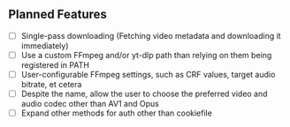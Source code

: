 ## Planned Features
* [ ] Single-pass downloading (Fetching video metadata and downloading it immediately)
* [ ] Use a custom FFmpeg and/or yt-dlp path than relying on them being registered in PATH
* [ ] User-configurable FFmpeg settings, such as CRF values, target audio bitrate, et cetera
* [ ] Despite the name, allow the user to choose the preferred video and audio codec other than AV1 and Opus
* [ ] Expand other methods for auth other than cookiefile